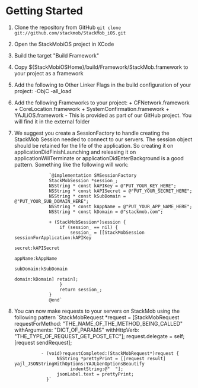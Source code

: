 # Getting Started
1. Clone the repository from GitHub
`git clone git://github.com/stackmob/StackMob_iOS.git`
2. Open the StackMobiOS project in XCode
3.  Build the target "Build Framework"
4.  Copy $\{StackMobiOSHome\}/build/Framework/StackMob.framework to your project as a framework
5. Add the following to Other Linker Flags in the build configuration of your project: -ObjC -all_load
6.  Add the following Frameworks to your project:
               + CFNetwork.framework
               + CoreLocation.framework
                + SystemConfirmation.framework
               + YAJLiOS.framework - This is provided as part of our GitHub project. You will find it in the external folder

7. We suggest you create a SessionFactory to handle creating the StackMob Session needed to connect to our servers. The session object should be retained for the life of the application. So creating it on applicationDidFinishLaunching and releasing it on applicationWillTerminate or applicationDidEnterBackground is a good pattern.  Something like the following will work:

                    `@implementation SMSessionFactory
                    StackMobSession *session_;
                    NSString * const kAPIKey = @"PUT_YOUR_KEY_HERE";
                    NSString * const kAPISecret = @"PUT_YOUR_SECRET_HERE";
                    NSString * const kSubDomain = @"PUT_YOUR_SUB_DOMAIN_HERE";
                    NSString * const kAppName = @"PUT_YOUR_APP_NAME_HERE";
                    NSString * const kDomain = @"stackmob.com";

                    + (StackMobSession*)session {
                        if (session_ == nil) {
                            session_ = [[StackMobSession sessionForApplication:kAPIKey
                                                                       secret:kAPISecret
                                                                      appName:kAppName
                                                                    subDomain:kSubDomain
                                                                        domain:kDomain] retain];
                        }
                        return session_;
                    }
                    @end`
8. You can now make requests to your servers on StackMob using the following pattern
	`StackMobRequest *request = [StackMobRequest requestForMethod: "THE_NAME_OF_THE_METHOD_BEING_CALLED"
                                                                      withArguments: "DICT_OF_PARAMS"
                                                                     withHttpVerb: "THE_TYPE_OF_REQUEST_GET_POST_ETC"];
                       request.delegate = self;
                       [request sendRequest];

                 - (void)requestCompleted:(StackMobRequest*)request {
                       NSString *prettyPrint = [[request result] yajl_JSONStringWithOptions:YAJLGenOptionsBeautify
                            indentString:@"  "];
                       jsonLabel.text = prettyPrint;
                   }`

